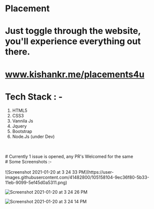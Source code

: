 # Placement
# Just toggle through the website, you'll experience everything out there.
# www.kishankr.me/placements4u

# Tech Stack : -
  1. HTML5
  2. CSS3
  3. Vannila Js
  4. Jquery
  5. Bootstrap
  6. Node.Js (under Dev)
<br>
<br>
# Currently 1 issue is opened, any PR's Welcomed for the same
<br>
# Some Screenshots :-
<br>
<br>
![Screenshot 2021-01-20 at 3 24 33 PM](https://user-images.githubusercontent.com/41482800/105158104-9ec36f80-5b33-11eb-9099-5ef45d0a5311.png)
<br>

![Screenshot 2021-01-20 at 3 24 26 PM](https://user-images.githubusercontent.com/41482800/105158110-a08d3300-5b33-11eb-8134-bf20358700ac.png)
<br>

![Screenshot 2021-01-20 at 3 24 14 PM](https://user-images.githubusercontent.com/41482800/105158116-a256f680-5b33-11eb-8d69-99616f444a16.png)
<br>

